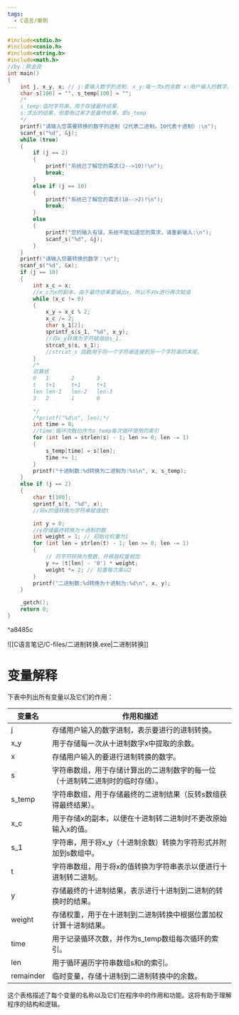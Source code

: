 ```yaml
---
tags:
  - C语言/案例
---
```

```C
#include<stdio.h>
#include<conio.h>
#include<string.h>
#include<math.h>
//by：蔡金良
int main()
{
	int j, x_y, x; // j:要输入数字的进制. x_y:每一次x的余数 x:用户输入的数字.
	char s[100] = "", s_temp[100] = "";
	/*
	s_temp:临时字符串，用于存储最终结果.
	s:求出的结果，但要倒过来才是最终结果，即s_temp
	*/
	printf("请输入您需要转换的数字的进制（2代表二进制，10代表十进制）:\n");
	scanf_s("%d", &j);
	while (true)
	{
		if (j == 2)
		{
			printf("系统已了解您的需求(2-->10)!\n");
			break;
		}
		else if (j == 10)
		{
			printf("系统已了解您的需求(10-->2)!\n");
			break;
		}
		else
		{
			printf("您的输入有误，系统不能知道您的需求，请重新输入:\n");
			scanf_s("%d", &j);
		}
	}
	printf("请输入您要转换的数字：\n");
	scanf_s("%d", &x);
	if (j == 10)
	{
		int x_c = x;
		//x_c为x的副本，由于最终结果要输出x，所以不对x进行再次赋值
		while (x_c != 0)
		{
			x_y = x_c % 2;
			x_c /= 2;
			char s_1[2];
			sprintf_s(s_1, "%d", x_y);
			//将x_y转换为字符赋值给s_1.
			strcat_s(s, s_1);
			//strcat_s 函数用于将一个字符串连接到另一个字符串的末尾。
		}
		/*
		验算纸
		0	1		2		3
		t	t+1		t+1		t+1
		len	len-1	len-2	len-3
		3	2		1		0

		*/
		/*printf("%d\n", len);*/
		int time = 0;
		//time:循环次数也作为s_temp每次循环使用的索引
		for (int len = strlen(s) - 1; len >= 0; len -= 1)
		{
			s_temp[time] = s[len];
			time += 1;
		}
		printf("十进制数:%d转换为二进制为:%s\n", x, s_temp);
	}
	else if (j == 2)
	{
		char t[100];
		sprintf_s(t, "%d", x);
		//将x的值转换为字符串赋值给t

		int y = 0;
		//y存储最终转换为十进制的数
		int weight = 1; // 初始化权重为1
		for (int len = strlen(t) - 1; len >= 0; len -= 1)
		{
			// 将字符转换为整数，并根据权重相加
			y += (t[len] - '0') * weight;
			weight *= 2; // 权重每次乘以2
		}
		printf("二进制数:%d转换为十进制为:%d\n", x, y);
	}

	_getch();
	return 0;
}

```

^a8485c

![[C语言笔记/C-files/二进制转换.exe|二进制转换]]

# 变量解释
下表中列出所有变量以及它们的作用：

| 变量名          | 作用和描述                                                                                   |
|------------------|-----------------------------------------------------------------------------------------------|
| j                | 存储用户输入的数字进制，表示要进行的进制转换。                                             |
| x_y              | 用于存储每一次从十进制数字x中提取的余数。                                                |
| x                | 存储用户输入的要进行进制转换的数字。                                                      |
| s                | 字符串数组，用于存储计算出的二进制数字的每一位（十进制转二进制时的临时存储）。        |
| s_temp           | 字符串数组，用于存储最终的二进制结果（反转s数组获得最终结果）。                           |
| x_c              | 用于存储x的副本，以便在十进制转二进制时不更改原始输入x的值。                                |
| s_1              | 字符串，用于将x_y（十进制余数）转换为字符形式并附加到s数组中。                              |
| t                | 字符串数组，用于将x的值转换为字符串表示以便进行十进制转二进制。                             |
| y                | 存储最终的十进制结果，表示进行十进制到二进制的转换时的结果。                                |
| weight           | 存储权重，用于在十进制到二进制转换中根据位置加权计算十进制结果。                            |
| time             | 用于记录循环次数，并作为s_temp数组每次循环的索引。                                            |
| len              | 用于循环遍历字符串数组s和t的索引。                                                         |
| remainder         | 临时变量，存储十进制到二进制转换中的余数。                                                 |

这个表格描述了每个变量的名称以及它们在程序中的作用和功能。这将有助于理解程序的结构和逻辑。


